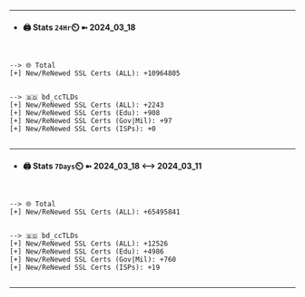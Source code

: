 

---
- #### 🖨️ **Stats** `24Hr`⏲️ ➼ 2024_03_18
```console


--> 🌐 Total
[+] New/ReNewed SSL Certs (ALL): +10964805


--> 🇧🇩 bd_ccTLDs
[+] New/ReNewed SSL Certs (ALL): +2243
[+] New/ReNewed SSL Certs (Edu): +908
[+] New/ReNewed SSL Certs (Gov|Mil): +97
[+] New/ReNewed SSL Certs (ISPs): +0


```

---
- #### 🖨️ **Stats** `7Days`⏲️ ➼ 2024_03_18 <--> 2024_03_11
```console


--> 🌐 Total
[+] New/ReNewed SSL Certs (ALL): +65495841


--> 🇧🇩 bd_ccTLDs
[+] New/ReNewed SSL Certs (ALL): +12526
[+] New/ReNewed SSL Certs (Edu): +4986
[+] New/ReNewed SSL Certs (Gov|Mil): +760
[+] New/ReNewed SSL Certs (ISPs): +19


```

---

